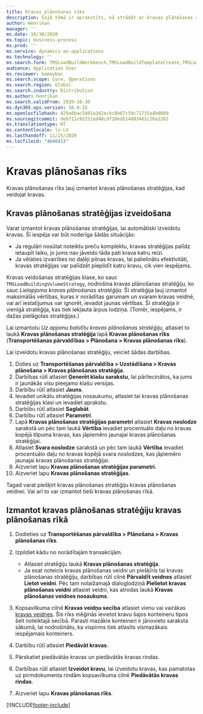 ```yaml
---
title: Kravas plānošanas rīks
description: Šajā tēmā ir aprakstīts, kā strādāt ar kravas plānošanas rīku.
author: Henrikan
manager: ''
ms.date: 10/30/2020
ms.topic: business-process
ms.prod: ''
ms.service: dynamics-ax-applications
ms.technology: ''
ms.search.form: TMSLoadBuildWorkbench,TMSLoadBuildTemplateCreate,TMSLoadBuildStrategy
audience: Application User
ms.reviewer: kamaybac
ms.search.scope: Core, Operations
ms.search.region: Global
ms.search.industry: Distribution
ms.author: henrikan
ms.search.validFrom: 2020-10-30
ms.dyn365.ops.version: 10.0.15
ms.openlocfilehash: 429a8bac5491a342ecbc8b67c59c71715a4b0889
ms.sourcegitcommit: deb711c92251ed48cdf20ea514d03461c26a2262
ms.translationtype: HT
ms.contentlocale: lv-LV
ms.lasthandoff: 11/25/2020
ms.locfileid: "4646413"
---
```

# <a name="load-building-workbench"></a>Kravas plānošanas rīks

Kravas plānošanas rīks ļauj izmantot kravas plānošanas stratēģijas, kad veidojat kravas.

## <a name="create-a-load-building-strategy"></a>Kravas plānošanas stratēģijas izveidošana

Varat izmantot kravas plānošanas stratēģijas, lai automātiski izveidotu kravas. Šī iespēja var būt noderīga šādās situācijās:

- Ja regulāri nosūtat noteiktu preču komplektu, kravas stratēģijas palīdz ietaupīt laiku, jo jums nav jāveido tāda pati krava katru reizi.
- Ja vēlaties izvairīties no daļēji pilnas kravas, lai palielinātu efektivitāti, kravas stratēģijas var palīdzēt piepildīt katru kravu, cik vien iespējams.

Kravas veidošanas stratēģijas klase, ko sauc `TMSLoadBuildingVolumeStrategy`, nodrošina kravas plānošanas stratēģiju, ko sauc *Lielapjoma kravas plānošanas stratēģija*. Šī stratēģija ļauj izmantot maksimālās vērtības, kuras ir norādītas garumam un svaram kravas veidnē, vai arī iestatījumus var ignorēt, ievadot jaunas vērtības. Šī stratēģija ir vienīgā stratēģija, kas tiek iekļauta ārpus lodziņa. (Tomēr, iespējams, ir dažas pielāgotas stratēģijas.)

Lai izmantotu *Uz apjomu balstītu kravas plānošanas stratēģiju*, atlasiet to laukā **Kravas plānošanas stratēģija** lapā **Kravas plānošanas rīks** (**Transportēšanas pārvaldības &gt; Plānošana &gt; Kravas plānošanas rīks**).

Lai izveidotu kravas plānošanas stratēģiju, veiciet šādas darbības.

1. Doties uz **Transportēšanas pārvaldība &gt; Uzstādīšana &gt; Kravas plānošana &gt; Kravas plānošanas stratēģija**.
1. Darbības rūtī atlasiet **Ģenerēt klašu sarakstu**, lai pārliecinātos, ka jums ir jaunākās visu pieejamo klašu versijas.
1. Darbību rūtī atlasiet **Jauns**.
1. Ievadiet unikālu stratēģijas nosaukumu, atlasiet tai kravas plānošanas stratēģijas klasi un ievadiet aprakstu.
1. Darbību rūtī atlasiet **Saglabāt**.
1. Darbību rūtī atlasiet **Parametri**.
1. Lapā **Kravas plānošanas stratēģijas parametri** atlasiet **Kravas noslodze** sarakstā un pēc tam laukā **Vērtība** ievadiet procentuālo daļu no kravas kopējā tilpuma kravas, kas jāpiemēro jaunajai kravas plānošanas stratēģijai.
1. Atlasiet **Svara noslodze** sarakstā un pēc tam laukā **Vērtība** ievadiet procentuālo daļu no kravas kopējā svara noslodzes, kas jāpiemēro jaunajai kravas plānošanas stratēģijai.
1. Aizveriet lapu **Kravas plānošanas stratēģijas parametri**.
1. Aizveriet lapu **Kravas plānošanas stratēģijas**.

Tagad varat piešķirt kravas plānošanas stratēģiju kravas plānošanas veidnei. Vai arī to var izmantot tieši kravas plānošanas rīkā.

## <a name="use-a-load-building-strategy-in-the-load-building-workbench"></a>Izmantot kravas plānošanas stratēģiju kravas plānošanas rīkā

1. Dodieties uz **Transportēšanas pārvaldība &gt; Plānošana &gt; Kravas plānošanas rīks**.
1. Izpildiet kādu no norādītajām transakcijām.

    - Atlasiet stratēģiju laukā **Kravas plānošanas stratēģija**.
    - Ja esat noteicis kravas plānošanas veidni un piešķīris tai kravas plānošanas stratēģiju, darbības rūtī cilnē **Pārvaldīt veidnes** atlasiet **Lietot veidni**. Pēc tam nolaižamajā dialoglodziņā **Pielietot kravas plānošanas veidni** atlasiet veidni, kas atrodas laukā **Kravas plānošanas veidnes nosaukums**.

1. Kopsavilkuma cilnē **Kravas veidņu secība** atlasiet vienu vai vairākas [kravas veidnes](load-template.md). Šis rīks mēģinās ievietot kravu šajos konteineru tipos šeit noteiktajā secībā. Parasti mazākie konteineri ir jānovieto saraksta sākumā, lai nodrošinātu, ka vispirms tiek atlasīts vismazākais iespējamais konteiners.
1. Darbību rūtī atlasiet **Piedāvāt kravas**.
1. Pārskatiet piedāvātās kravas un piedāvātās kravas rindas.
1. Darbības rūtī atlasiet **Izveidot kravu**, lai izveidotu kravas, kas pamatotas uz pirmdokumenta rindām kopsavilkuma cilnē **Piedāvātās kravas rindas**.
1. Aizveriet lapu **Kravas plānošanas rīks**.


[!INCLUDE[footer-include](../../../includes/footer-banner.md)]